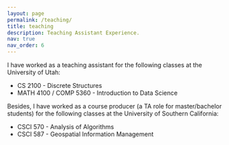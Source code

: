 ```yaml
---
layout: page
permalink: /teaching/
title: teaching
description: Teaching Assistant Experience.
nav: true
nav_order: 6
---
```


I have worked as a teaching assistant for the following classes at the University of Utah:

+ CS 2100 - Discrete Structures
+ MATH 4100 / COMP 5360 - Introduction to Data Science

Besides, I have worked as a course producer (a TA role for master/bachelor students) for the following classes at the University of Southern California:

+ CSCI 570 - Analysis of Algorithms
+ CSCI 587 - Geospatial Information Management

